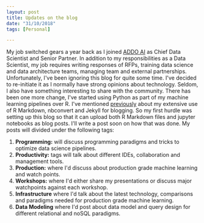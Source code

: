 ```yaml
---
layout: post
title: Updates on the blog
date: "31/10/2018"
tags: [Personal]

---
```


My job switched gears a year back as I joined [ADDO AI](http://addo.ai) as Chief Data Scientist and Senior Partner.  In addition to my responsibilities as a Data Scientist, my job requires writing responses of RFPs, training data science and data architecture teams, managing team and external partnerships. Unfortunately, I've been ignoring this blog for quite some time. 
I've decided to re-initiate it as I normally have strong opinions about technology. Seldom, I also have something interesting to share with the community. There has been one more change, I've started using Python as part of my machine learning pipelines over R. I've mentioned [previously](https://ahsanijaz.github.io/2015-01-04-first-post/) about my extensive use of R Markdown, nbconvert and Jekyll for blogging. So my first hurdle was setting up this blog so that it can upload both R Markdown files and jupyter notebooks as blog posts. I'll write a post soon on how that was done. 
My posts will divided under the following tags:

1. **Programming:** will discuss programming paradigms and tricks to optimize data science pipelines. 
2. **Productivity:** tags will talk about different IDEs, collaboration and management tools.
3. **Production:** where I'd discuss about production grade machine learning and watch points. 
4. **Workshops:** where I'd either share my presentations or discuss major watchpoints against each workshop. 
5. **Infrastructure** where I'd talk about the latest technology, comparisons and paradigms needed for production grade machine learning. 
6. **Data Modeling** where I'd post about data model and query design for different relational and noSQL paradigms.



